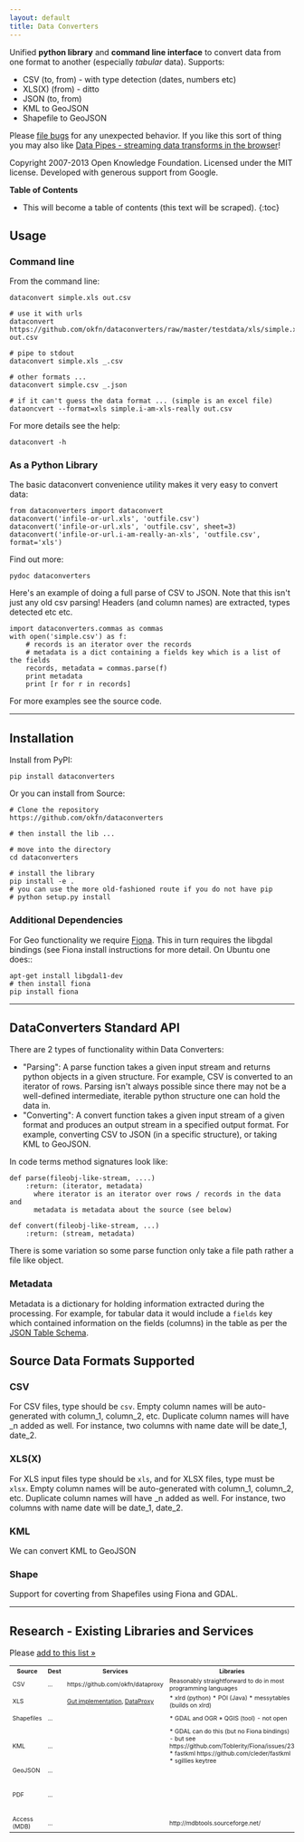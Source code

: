 ```yaml
---
layout: default
title: Data Converters 
---
```


Unified **python library** and **command line interface** to convert data from
one format to another (especially *tabular* data). Supports:

* CSV (to, from) - with type detection (dates, numbers etc)
* XLS(X) (from) - ditto
* JSON (to, from)
* KML to GeoJSON
* Shapefile to GeoJSON

Please [file bugs][issues] for any unexpected behavior. If you like this sort of thing you may also like [Data Pipes - streaming data transforms in the browser][datapipes]!

Copyright 2007-2013 Open Knowledge Foundation. Licensed under the MIT license. Developed with generous support from Google.

[issues]: https://github.com/okfn/dataconverters/issues
[datapipes]: http://datapipes.okfnlabs.org/
[existing]: docs/existing.html

**Table of Contents**

* This will become a table of contents (this text will be scraped).
{:toc}

## Usage

### Command line

From the command line:

    dataconvert simple.xls out.csv

    # use it with urls
    dataconvert https://github.com/okfn/dataconverters/raw/master/testdata/xls/simple.xls out.csv

    # pipe to stdout
    dataconvert simple.xls _.csv

    # other formats ...
    dataconvert simple.csv _.json

    # if it can't guess the data format ... (simple is an excel file)
    dataoncvert --format=xls simple.i-am-xls-really out.csv

For more details see the help:

    dataconvert -h

### As a Python Library

The basic dataconvert convenience utility makes it very easy to convert data:

    from dataconverters import dataconvert
    dataconvert('infile-or-url.xls', 'outfile.csv')
    dataconvert('infile-or-url.xls', 'outfile.csv', sheet=3)
    dataconvert('infile-or-url.i-am-really-an-xls', 'outfile.csv', format='xls')

Find out more:

    pydoc dataconverters

Here's an example of doing a full parse of CSV to JSON. Note that this isn't
just any old csv parsing! Headers (and column names) are extracted, types
detected etc etc.

    import dataconverters.commas as commas
    with open('simple.csv') as f:
        # records is an iterator over the records
        # metadata is a dict containing a fields key which is a list of the fields
        records, metadata = commas.parse(f)
        print metadata
        print [r for r in records]

For more examples see the source code.

----

## Installation

Install from PyPI:

    pip install dataconverters

Or you can install from Source:

    # Clone the repository
    https://github.com/okfn/dataconverters
     
    # then install the lib ...
    
    # move into the directory
    cd dataconverters
    
    # install the library
    pip install -e .
    # you can use the more old-fashioned route if you do not have pip
    # python setup.py install

### Additional Dependencies

For Geo functionality we require [Fiona](http://toblerity.github.com/fiona/).
This in turn requires the libgdal bindings (see Fiona install instructions for
more detail. On Ubuntu one does::

    apt-get install libgdal1-dev
    # then install fiona
    pip install fiona

----

## DataConverters Standard API

There are 2 types of functionality within Data Converters:

* "Parsing": A parse function takes a given input stream and returns python
  objects in a given structure. For example, CSV is converted to an iterator of
  rows. Parsing isn't always possible since there may not be a well-defined
  intermediate, iterable python structure one can hold the data in.
* "Converting": A convert function takes a given input stream of a given format
  and produces an output stream in a specified output format. For example,
  converting CSV to JSON (in a specific structure), or taking KML to GeoJSON.

In code terms method signatures look like:


    def parse(fileobj-like-stream, ....)
        :return: (iterator, metadata)
          where iterator is an iterator over rows / records in the data and
          metadata is metadata about the source (see below)
    
    def convert(fileobj-like-stream, ...)
        :return: (stream, metadata)

There is some variation so some parse function only take a file path rather a file like object.

### Metadata

Metadata is a dictionary for holding information extracted during the
processing. For example, for tabular data it would include a `fields` key which
contained information on the fields (columns) in the table as per the [JSON
Table Schema](http://www.dataprotocols.org/en/latest/json-table-schema.html).


## Source Data Formats Supported

### CSV

For CSV files, type should be `csv`. Empty column names will be auto-generated
with column_1, column_2, etc. Duplicate column names will have _n added as
well. For instance, two columns with name date will be date_1, date_2.


### XLS(X)

For XLS input files type should be `xls`, and for XLSX files, type must be
`xlsx`. Empty column names will be auto-generated with column_1, column_2, etc.
Duplicate column names will have _n added as well. For instance, two columns
with name date will be date_1, date_2.

### KML

We can convert KML to GeoJSON

### Shape

Support for coverting from Shapefiles using Fiona and GDAL.

----

## Research - Existing Libraries and Services

Please [add to this list &raquo;][edit]

[edit]: https://github.com/okfn/dataconverters/edit/master/index.md

<table class="table-bordered table" style="font-size: 75%;">
  <tr>
    <th>Source</th>
    <th>Dest</th>
    <th>Services</th>
    <th>Libraries</th>
    <th>Comments</th>
  </tr>
  <tr>
    <td>CSV</td>
    <td>...</td>
    <td>
      https://github.com/okfn/dataproxy
    </td>
    <td>
      Reasonably straightforward to do in most programming languages
    </td>
    <td>
      See https://github.com/okfn/dataconverters/issues/2
    </td>
  </tr>
  <tr>
    <td>XLS</td>
    <td></td>
    <td>
<a href="https://github.com/stephenjudkins/poisauce">Gut implementation</a>, <a href="https://github.com/okfn/dataproxy">DataProxy</a>
    </td>
    <td>
* xlrd (python)
* POI (Java)
* messytables (builds on xlrd)
    </td>
    <td>
See https://github.com/okfn/dataconverters/issues/6
    </td>
  </tr>
  <tr>
    <td>Shapefiles</td>
    <td>...</td>
    <td>
    </td>
    <td>
* GDAL and OGR
* QGIS (tool) - not open
    </td>
    <td>
See https://github.com/okfn/dataconverters/issues/1
    </td>
  </tr>
  <tr>
    <td>KML</td>
    <td>...</td>
    <td>
    </td>
    <td>
* GDAL can do this (but no Fiona bindings) - but see https://github.com/Toblerity/Fiona/issues/23
* fastkml https://github.com/cleder/fastkml
* sgillies keytree
    </td>
    <td>
See https://github.com/okfn/dataconverters/issues/5
    </td>
  </tr>
  <tr>
    <td>GeoJSON</td>
    <td>...</td>
    <td></td>
    <td></td>
    <td>Can parse with normal libraries</td>
  </tr>
  <tr>
    <td>PDF</td>
    <td>...</td>
    <td>
    </td>
    <td>
    </td>
    <td>
- See overview and list here https://gist.github.com/rgrp/5844485
- Also the issue https://github.com/okfn/dataconverters/issues/9
- and <a href="http://schoolofdata.org/handbook/courses/extracting-data-from-pdf/">School of Data intro</a>
    </td>
  </tr>
  <tr>
    <td>Access (MDB)</td>
    <td>...</td>
    <td>
    </td>
    <td>
http://mdbtools.sourceforge.net/
    </td>
    <td>
See https://github.com/okfn/dataconverters/issues/10
    </td>
  </tr>
</table>

